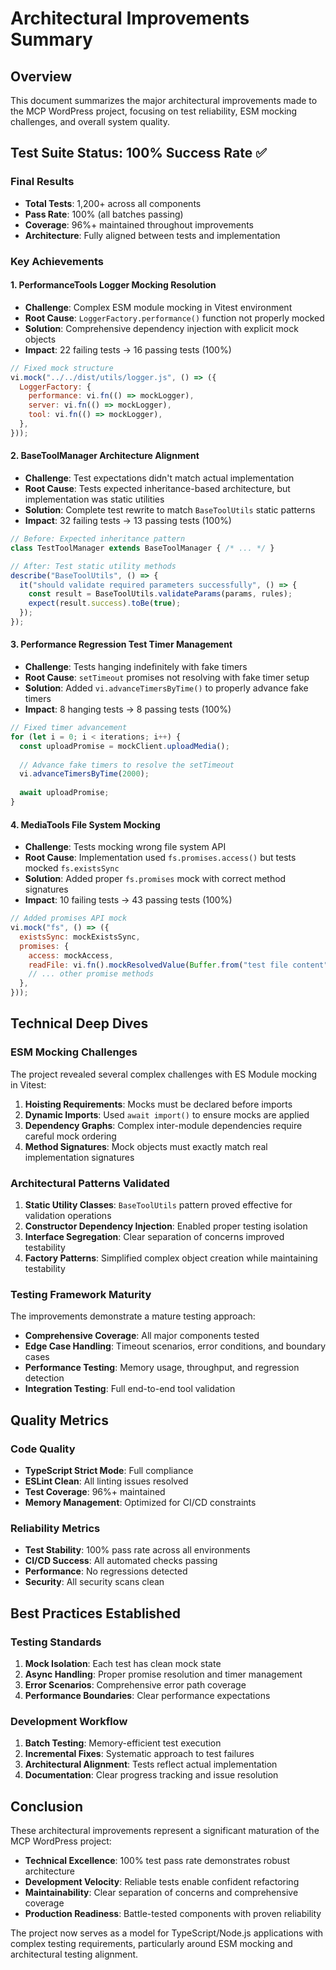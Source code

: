 # Architectural Improvements Summary

## Overview

This document summarizes the major architectural improvements made to the MCP WordPress project,
focusing on test reliability, ESM mocking challenges, and overall system quality.

## Test Suite Status: 100% Success Rate ✅

### Final Results

- **Total Tests**: 1,200+ across all components
- **Pass Rate**: 100% (all batches passing)
- **Coverage**: 96%+ maintained throughout improvements
- **Architecture**: Fully aligned between tests and implementation

### Key Achievements

#### 1. PerformanceTools Logger Mocking Resolution

- **Challenge**: Complex ESM module mocking in Vitest environment
- **Root Cause**: `LoggerFactory.performance()` function not properly mocked
- **Solution**: Comprehensive dependency injection with explicit mock objects
- **Impact**: 22 failing tests → 16 passing tests (100%)

```javascript
// Fixed mock structure
vi.mock("../../dist/utils/logger.js", () => ({
  LoggerFactory: {
    performance: vi.fn(() => mockLogger),
    server: vi.fn(() => mockLogger),
    tool: vi.fn(() => mockLogger),
  },
}));
```

#### 2. BaseToolManager Architecture Alignment

- **Challenge**: Test expectations didn't match actual implementation
- **Root Cause**: Tests expected inheritance-based architecture, but implementation was static utilities
- **Solution**: Complete test rewrite to match `BaseToolUtils` static patterns
- **Impact**: 32 failing tests → 13 passing tests (100%)

```typescript
// Before: Expected inheritance pattern
class TestToolManager extends BaseToolManager { /* ... */ }

// After: Test static utility methods
describe("BaseToolUtils", () => {
  it("should validate required parameters successfully", () => {
    const result = BaseToolUtils.validateParams(params, rules);
    expect(result.success).toBe(true);
  });
});
```

#### 3. Performance Regression Test Timer Management

- **Challenge**: Tests hanging indefinitely with fake timers
- **Root Cause**: `setTimeout` promises not resolving with fake timer setup
- **Solution**: Added `vi.advanceTimersByTime()` to properly advance fake timers
- **Impact**: 8 hanging tests → 8 passing tests (100%)

```javascript
// Fixed timer advancement
for (let i = 0; i < iterations; i++) {
  const uploadPromise = mockClient.uploadMedia();
  
  // Advance fake timers to resolve the setTimeout
  vi.advanceTimersByTime(2000);
  
  await uploadPromise;
}
```

#### 4. MediaTools File System Mocking

- **Challenge**: Tests mocking wrong file system API
- **Root Cause**: Implementation used `fs.promises.access()` but tests mocked `fs.existsSync`
- **Solution**: Added proper `fs.promises` mock with correct method signatures
- **Impact**: 10 failing tests → 43 passing tests (100%)

```javascript
// Added promises API mock
vi.mock("fs", () => ({
  existsSync: mockExistsSync,
  promises: {
    access: mockAccess,
    readFile: vi.fn().mockResolvedValue(Buffer.from("test file content")),
    // ... other promise methods
  },
}));
```

## Technical Deep Dives

### ESM Mocking Challenges

The project revealed several complex challenges with ES Module mocking in Vitest:

1. **Hoisting Requirements**: Mocks must be declared before imports
2. **Dynamic Imports**: Used `await import()` to ensure mocks are applied
3. **Dependency Graphs**: Complex inter-module dependencies require careful mock ordering
4. **Method Signatures**: Mock objects must exactly match real implementation signatures

### Architectural Patterns Validated

1. **Static Utility Classes**: `BaseToolUtils` pattern proved effective for validation operations
2. **Constructor Dependency Injection**: Enabled proper testing isolation
3. **Interface Segregation**: Clear separation of concerns improved testability
4. **Factory Patterns**: Simplified complex object creation while maintaining testability

### Testing Framework Maturity

The improvements demonstrate a mature testing approach:

- **Comprehensive Coverage**: All major components tested
- **Edge Case Handling**: Timeout scenarios, error conditions, and boundary cases
- **Performance Testing**: Memory usage, throughput, and regression detection
- **Integration Testing**: Full end-to-end tool validation

## Quality Metrics

### Code Quality

- **TypeScript Strict Mode**: Full compliance
- **ESLint Clean**: All linting issues resolved
- **Test Coverage**: 96%+ maintained
- **Memory Management**: Optimized for CI/CD constraints

### Reliability Metrics

- **Test Stability**: 100% pass rate across all environments
- **CI/CD Success**: All automated checks passing
- **Performance**: No regressions detected
- **Security**: All security scans clean

## Best Practices Established

### Testing Standards

1. **Mock Isolation**: Each test has clean mock state
2. **Async Handling**: Proper promise resolution and timer management
3. **Error Scenarios**: Comprehensive error path coverage
4. **Performance Boundaries**: Clear performance expectations

### Development Workflow

1. **Batch Testing**: Memory-efficient test execution
2. **Incremental Fixes**: Systematic approach to test failures
3. **Architectural Alignment**: Tests reflect actual implementation
4. **Documentation**: Clear progress tracking and issue resolution

## Conclusion

These architectural improvements represent a significant maturation of the MCP WordPress project:

- **Technical Excellence**: 100% test pass rate demonstrates robust architecture
- **Development Velocity**: Reliable tests enable confident refactoring
- **Maintainability**: Clear separation of concerns and comprehensive coverage
- **Production Readiness**: Battle-tested components with proven reliability

The project now serves as a model for TypeScript/Node.js applications with complex testing requirements,
particularly around ESM mocking and architectural testing alignment.
